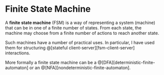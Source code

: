 # Finite State Machine

A __finite state machine__ (FSM) is a way of representing a system (machine)
that can be in one of a finite number of states. From each state, the machine
may choose from a finite number of actions to reach another state.

Such machines have a number of practical uses. In particular, I have used them
for structuring @[stateful client-server][fsm-client-server] interactions.

More formally a finite state machine can be a @[DFA][deterministic-finite-automaton]
or an @[NFA][nondeterministic-finite-automaton].
